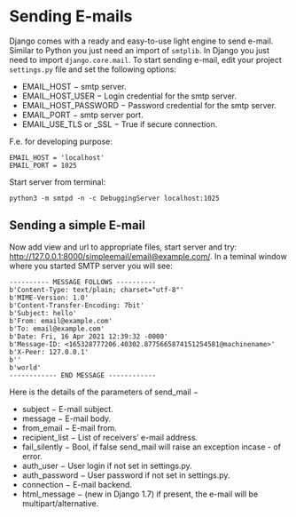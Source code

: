 # Sending E-mails

Django comes with a ready and easy-to-use light engine to send e-mail. Similar to Python you just need an import of `smtplib`. In Django you just need to import `django.core.mail`. To start sending e-mail, edit your project `settings.py` file and set the following options:

- EMAIL_HOST − smtp server.
- EMAIL_HOST_USER − Login credential for the smtp server.
- EMAIL_HOST_PASSWORD − Password credential for the smtp server.
- EMAIL_PORT − smtp server port.
- EMAIL_USE_TLS or _SSL − True if secure connection.

F.e. for developing purpose:

    EMAIL_HOST = 'localhost'
    EMAIL_PORT = 1025

Start server from terminal:

    python3 -m smtpd -n -c DebuggingServer localhost:1025

## Sending a simple E-mail

Now add view and url to appropriate files, start server and try: http://127.0.0.1:8000/simpleemail/email@example.com/. In a teminal window where you started SMTP server you will see:

    ---------- MESSAGE FOLLOWS ----------
    b'Content-Type: text/plain; charset="utf-8"'
    b'MIME-Version: 1.0'
    b'Content-Transfer-Encoding: 7bit'
    b'Subject: hello'
    b'From: email@example.com'
    b'To: email@example.com'
    b'Date: Fri, 16 Apr 2021 12:39:32 -0000'
    b'Message-ID: <165328777206.40302.8775665874151254581@machinename>'
    b'X-Peer: 127.0.0.1'
    b''
    b'world'
    ------------ END MESSAGE ------------

Here is the details of the parameters of send_mail −

- subject − E-mail subject.
- message − E-mail body.
- from_email − E-mail from.
- recipient_list − List of receivers’ e-mail address.
- fail_silently − Bool, if false send_mail will raise an exception incase - of error.
- auth_user − User login if not set in settings.py.
- auth_password − User password if not set in settings.py.
- connection − E-mail backend.
- html_message − (new in Django 1.7) if present, the e-mail will be multipart/alternative.
